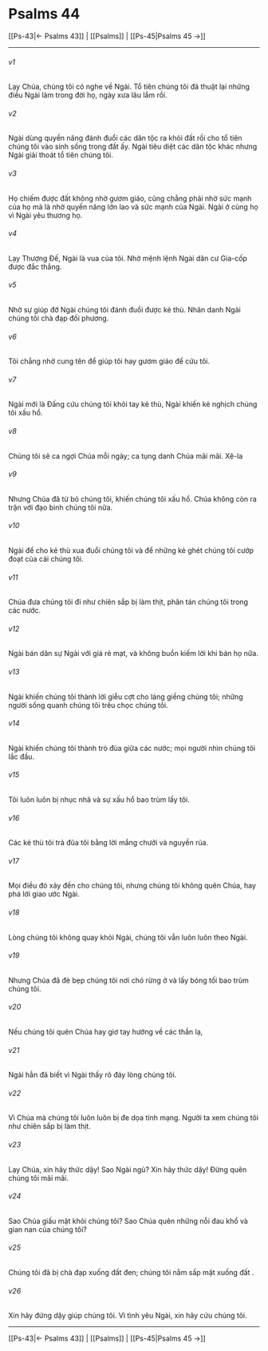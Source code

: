 # Psalms 44

[[Ps-43|← Psalms 43]] | [[Psalms]] | [[Ps-45|Psalms 45 →]]
***



###### v1 
Lạy Chúa, chúng tôi có nghe về Ngài. Tổ tiên chúng tôi đã thuật lại những điều Ngài làm trong đời họ, ngày xưa lâu lắm rồi. 

###### v2 
Ngài dùng quyền năng đánh đuổi các dân tộc ra khỏi đất rồi cho tổ tiên chúng tôi vào sinh sống trong đất ấy. Ngài tiêu diệt các dân tộc khác nhưng Ngài giải thoát tổ tiên chúng tôi. 

###### v3 
Họ chiếm được đất không nhờ gươm giáo, cũng chẳng phải nhờ sức mạnh của họ mà là nhờ quyền năng lớn lao và sức mạnh của Ngài. Ngài ở cùng họ vì Ngài yêu thương họ. 

###### v4 
Lạy Thượng Đế, Ngài là vua của tôi. Nhờ mệnh lệnh Ngài dân cư Gia-cốp được đắc thắng. 

###### v5 
Nhờ sự giúp đỡ Ngài chúng tôi đánh đuổi được kẻ thù. Nhân danh Ngài chúng tôi chà đạp đối phương. 

###### v6 
Tôi chẳng nhờ cung tên để giúp tôi hay gươm giáo để cứu tôi. 

###### v7 
Ngài mới là Đấng cứu chúng tôi khỏi tay kẻ thù, Ngài khiến kẻ nghịch chúng tôi xấu hổ. 

###### v8 
Chúng tôi sẽ ca ngợi Chúa mỗi ngày; ca tụng danh Chúa mãi mãi. Xê-la 

###### v9 
Nhưng Chúa đã từ bỏ chúng tôi, khiến chúng tôi xấu hổ. Chúa không còn ra trận với đạo binh chúng tôi nữa. 

###### v10 
Ngài để cho kẻ thù xua đuổi chúng tôi và để những kẻ ghét chúng tôi cướp đoạt của cải chúng tôi. 

###### v11 
Chúa đưa chúng tôi đi như chiên sắp bị làm thịt, phân tán chúng tôi trong các nước. 

###### v12 
Ngài bán dân sự Ngài với giá rẻ mạt, và không buồn kiếm lời khi bán họ nữa. 

###### v13 
Ngài khiến chúng tôi thành lời giễu cợt cho láng giềng chúng tôi; những người sống quanh chúng tôi trêu chọc chúng tôi. 

###### v14 
Ngài khiến chúng tôi thành trò đùa giữa các nước; mọi người nhìn chúng tôi lắc đầu. 

###### v15 
Tôi luôn luôn bị nhục nhã và sự xấu hổ bao trùm lấy tôi. 

###### v16 
Các kẻ thù tôi trả đũa tôi bằng lời mắng chưởi và nguyền rủa. 

###### v17 
Mọi điều đó xảy đến cho chúng tôi, nhưng chúng tôi không quên Chúa, hay phá lời giao ước Ngài. 

###### v18 
Lòng chúng tôi không quay khỏi Ngài, chúng tôi vẫn luôn luôn theo Ngài. 

###### v19 
Nhưng Chúa đã đè bẹp chúng tôi nơi chó rừng ở và lấy bóng tối bao trùm chúng tôi. 

###### v20 
Nếu chúng tôi quên Chúa hay giơ tay hướng về các thần lạ, 

###### v21 
Ngài hẳn đã biết vì Ngài thấy rõ đáy lòng chúng tôi. 

###### v22 
Vì Chúa mà chúng tôi luôn luôn bị đe dọa tính mạng. Người ta xem chúng tôi như chiên sắp bị làm thịt. 

###### v23 
Lạy Chúa, xin hãy thức dậy! Sao Ngài ngủ? Xin hãy thức dậy! Đừng quên chúng tôi mãi mãi. 

###### v24 
Sao Chúa giấu mặt khỏi chúng tôi? Sao Chúa quên những nỗi đau khổ và gian nan của chúng tôi? 

###### v25 
Chúng tôi đã bị chà đạp xuống đất đen; chúng tôi nằm sấp mặt xuống đất . 

###### v26 
Xin hãy đứng dậy giúp chúng tôi. Vì tình yêu Ngài, xin hãy cứu chúng tôi.

***
[[Ps-43|← Psalms 43]] | [[Psalms]] | [[Ps-45|Psalms 45 →]]
